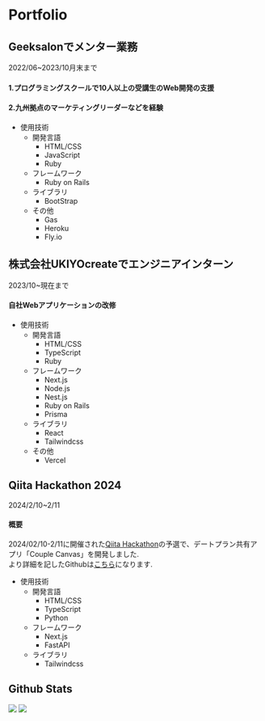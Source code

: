 # Portfolio  

## Geeksalonでメンター業務
2022/06~2023/10月末まで　<br>
#### 1.プログラミングスクールで10人以上の受講生のWeb開発の支援
#### 2.九州拠点のマーケティングリーダーなどを経験

  
  - 使用技術
    - 開発言語
      - HTML/CSS
      - JavaScript
      - Ruby
    - フレームワーク
      - Ruby on Rails
    - ライブラリ
      - BootStrap
    - その他
      - Gas
      - Heroku
      - Fly.io
  
## 株式会社UKIYOcreateでエンジニアインターン
2023/10~現在まで<br>
#### 自社Webアプリケーションの改修

  
  - 使用技術
    - 開発言語  
      - HTML/CSS
      - TypeScript
      - Ruby
    - フレームワーク
      - Next.js
      - Node.js
      - Nest.js
      - Ruby on Rails
      - Prisma
    - ライブラリ
      - React
      - Tailwindcss
    - その他
      - Vercel    

## Qiita Hackathon 2024
2024/2/10~2/11<br>
#### 概要
 2024/02/10-2/11に開催された[Qiita Hackathon](https://qiita.com/official-campaigns/hackathon/2024-first)の予選で、デートプラン共有アプリ「Couple Canvas」を開発しました.<br>
 より詳細を記したGithubは[こちら](https://github.com/orgs/strongest-community/repositories)になります.
 
 - 使用技術
    - 開発言語
      - HTML/CSS
      - TypeScript
      - Python
    - フレームワーク
      - Next.js
      - FastAPI
    - ライブラリ
      - Tailwindcss   
    
  
## Github Stats
<img src="https://github-readme-stats.vercel.app/api?username=RintaroNasu&show_icons=true">
<img src="https://github-readme-stats.vercel.app/api/top-langs/?username=RintaroNasu&layout=compact">
